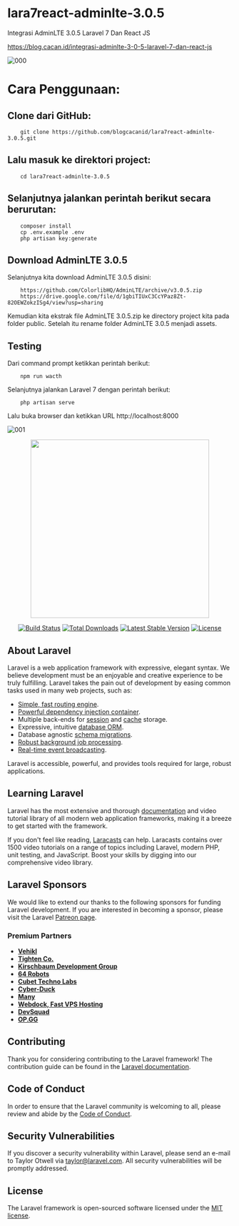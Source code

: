 # lara7react-adminlte-3.0.5
Integrasi AdminLTE 3.0.5 Laravel 7 Dan React JS

https://blog.cacan.id/integrasi-adminlte-3-0-5-laravel-7-dan-react-js

![000](https://user-images.githubusercontent.com/51890752/95983575-0d65a280-0e4c-11eb-97cc-1bb82b97e346.jpg)


# Cara Penggunaan:

## Clone dari GitHub:
		git clone https://github.com/blogcacanid/lara7react-adminlte-3.0.5.git

## Lalu masuk ke direktori project:
		cd lara7react-adminlte-3.0.5

## Selanjutnya jalankan perintah berikut secara berurutan:
		composer install
		cp .env.example .env
		php artisan key:generate


## Download AdminLTE 3.0.5
Selanjutnya kita download AdminLTE 3.0.5 disini:

		https://github.com/ColorlibHQ/AdminLTE/archive/v3.0.5.zip
		https://drive.google.com/file/d/1gbiTIUxC3CcYPaz8Zt-82OEWZokzISg4/view?usp=sharing


Kemudian kita ekstrak file AdminLTE 3.0.5.zip ke directory project kita pada folder public. Setelah itu rename folder AdminLTE 3.0.5 menjadi assets.


## Testing
Dari command prompt ketikkan perintah berikut:

		npm run wacth

Selanjutnya jalankan Laravel 7 dengan perintah berikut:

		php artisan serve

Lalu buka browser dan ketikkan URL http://localhost:8000

![001](https://user-images.githubusercontent.com/51890752/95983658-338b4280-0e4c-11eb-8e88-efbbedcd2619.jpg)



<p align="center"><a href="https://laravel.com" target="_blank"><img src="https://raw.githubusercontent.com/laravel/art/master/logo-lockup/5%20SVG/2%20CMYK/1%20Full%20Color/laravel-logolockup-cmyk-red.svg" width="400"></a></p>

<p align="center">
<a href="https://travis-ci.org/laravel/framework"><img src="https://travis-ci.org/laravel/framework.svg" alt="Build Status"></a>
<a href="https://packagist.org/packages/laravel/framework"><img src="https://poser.pugx.org/laravel/framework/d/total.svg" alt="Total Downloads"></a>
<a href="https://packagist.org/packages/laravel/framework"><img src="https://poser.pugx.org/laravel/framework/v/stable.svg" alt="Latest Stable Version"></a>
<a href="https://packagist.org/packages/laravel/framework"><img src="https://poser.pugx.org/laravel/framework/license.svg" alt="License"></a>
</p>

## About Laravel

Laravel is a web application framework with expressive, elegant syntax. We believe development must be an enjoyable and creative experience to be truly fulfilling. Laravel takes the pain out of development by easing common tasks used in many web projects, such as:

- [Simple, fast routing engine](https://laravel.com/docs/routing).
- [Powerful dependency injection container](https://laravel.com/docs/container).
- Multiple back-ends for [session](https://laravel.com/docs/session) and [cache](https://laravel.com/docs/cache) storage.
- Expressive, intuitive [database ORM](https://laravel.com/docs/eloquent).
- Database agnostic [schema migrations](https://laravel.com/docs/migrations).
- [Robust background job processing](https://laravel.com/docs/queues).
- [Real-time event broadcasting](https://laravel.com/docs/broadcasting).

Laravel is accessible, powerful, and provides tools required for large, robust applications.

## Learning Laravel

Laravel has the most extensive and thorough [documentation](https://laravel.com/docs) and video tutorial library of all modern web application frameworks, making it a breeze to get started with the framework.

If you don't feel like reading, [Laracasts](https://laracasts.com) can help. Laracasts contains over 1500 video tutorials on a range of topics including Laravel, modern PHP, unit testing, and JavaScript. Boost your skills by digging into our comprehensive video library.

## Laravel Sponsors

We would like to extend our thanks to the following sponsors for funding Laravel development. If you are interested in becoming a sponsor, please visit the Laravel [Patreon page](https://patreon.com/taylorotwell).

### Premium Partners

- **[Vehikl](https://vehikl.com/)**
- **[Tighten Co.](https://tighten.co)**
- **[Kirschbaum Development Group](https://kirschbaumdevelopment.com)**
- **[64 Robots](https://64robots.com)**
- **[Cubet Techno Labs](https://cubettech.com)**
- **[Cyber-Duck](https://cyber-duck.co.uk)**
- **[Many](https://www.many.co.uk)**
- **[Webdock, Fast VPS Hosting](https://www.webdock.io/en)**
- **[DevSquad](https://devsquad.com)**
- **[OP.GG](https://op.gg)**

## Contributing

Thank you for considering contributing to the Laravel framework! The contribution guide can be found in the [Laravel documentation](https://laravel.com/docs/contributions).

## Code of Conduct

In order to ensure that the Laravel community is welcoming to all, please review and abide by the [Code of Conduct](https://laravel.com/docs/contributions#code-of-conduct).

## Security Vulnerabilities

If you discover a security vulnerability within Laravel, please send an e-mail to Taylor Otwell via [taylor@laravel.com](mailto:taylor@laravel.com). All security vulnerabilities will be promptly addressed.

## License

The Laravel framework is open-sourced software licensed under the [MIT license](https://opensource.org/licenses/MIT).
